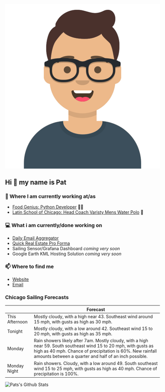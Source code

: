 [![Social banner for p-j-falconer](https://raw.githubusercontent.com/P-J-FALCONER/P-J-FALCONER/master/assets/avataaars.svg)](https://patfalconer.com/)
## Hi :wave: my name is Pat

### 💼 Where I am currently working at/as
- [Food Genius: Python Developer](https://getfoodgenius.com/) 🍔🐍
- [Latin School of Chicago: Head Coach Varisty Mens Water Polo](https://www.latinschool.org/) 🤽


### 💻 What i am currently/done working on
 - [Daily Email Aggregator](https://github.com/P-J-FALCONER/dott_daily_mail)
 - [Quick Real Estate Pro Forma](https://github.com/P-J-FALCONER/henry)
 - Sailing Sensor/Grafana Dashboard *coming very soon*
 - Google Earth KML Hosting Solution *coming very soon*

### 📫 Where to find me
 - [Website](https://patfalconer.com/)
 - [Email](mailto:patrick.j.falconer@gmail.com)


### Chicago Sailing Forecasts
|   | Forecast  |
|---|---|
| This Afternoon | Mostly cloudy, with a high near 43. Southeast wind around 15 mph, with gusts as high as 30 mph. |
| Tonight | Mostly cloudy, with a low around 42. Southeast wind 15 to 20 mph, with gusts as high as 35 mph. |
| Monday | Rain showers likely after 7am. Mostly cloudy, with a high near 59. South southeast wind 15 to 20 mph, with gusts as high as 40 mph. Chance of precipitation is 60%. New rainfall amounts between a quarter and half of an inch possible. |
| Monday Night | Rain showers. Cloudy, with a low around 49. South southeast wind 15 to 25 mph, with gusts as high as 40 mph. Chance of precipitation is 100%. |

![Pats's Github Stats](https://github-readme-stats.vercel.app/api?username=p-j-falconer&show_icons=true&theme=radical)
